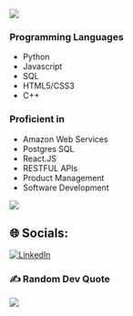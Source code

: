 <img
    src="https://github-readme-streak-stats.herokuapp.com/?user=Kccarr6022&&theme=react&&hide_border=true"
  />

### Programming Languages
- Python 
- Javascript
- SQL
- HTML5/CSS3
- C++

### Proficient in
- Amazon Web Services 
- Postgres SQL
- React.JS
- RESTFUL APIs
- Product Management
- Software Development

<img
    src="https://github-readme-stats.vercel.app/api?username=Kccarr6022&show_icons=true&theme=react&&hide_border=true&&PAT_1"
  />

## 🌐 Socials:
[![LinkedIn](https://img.shields.io/badge/LinkedIn-%230077B5.svg?logo=linkedin&logoColor=white)](https://linkedin.com/in/kadencarr) 

### ✍️ Random Dev Quote
![](https://quotes-github-readme.vercel.app/api?type=horizontal&theme=tokyonight)

<!-- Proudly created with GPRM ( https://gprm.itsvg.in ) -->

